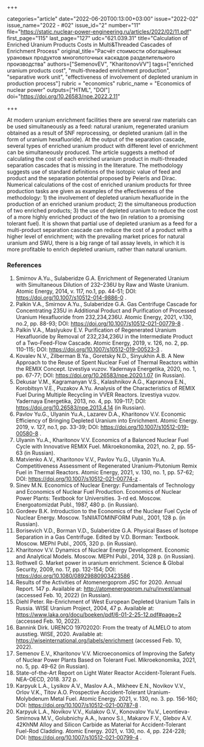 +++

categories="article"
date="2022-06-20T00:13:00+03:00"
issue="2022-02"
issue_name="2022 - #02"
issue_id="2"
number="11"
file="https://static.nuclear-power-engineering.ru/articles/2022/02/11.pdf"
first_page="115"
last_page="127"
udc="621.039.31"
title="Calculation of Enriched Uranium Products Costs in Multi&Threaded Cascades of Enrichment Process"
original_title="Расчёт стоимости обогащённых урановых продуктов многопоточных каскадов разделительного производства"
authors=["SemenovEV", "KharitonovVV"]
tags=["enriched uranium products cost", "multi-threaded enrichment production", "separative work unit", "effectiveness of involvement of depleted uranium in production process"]
rubric = "economics"
rubric_name = "Economics of nuclear power"
outputs=["HTML", "DOI"]
doi="https://doi.org/10.26583/npe.2022.2.11"

+++

At modern uranium enrichment facilities there are several raw materials can be used simultaneously as a feed: natural uranium, regenerated uranium obtained as a result of SNF reprocessing, or depleted uranium (all in the form of uranium hexafluoride). At the output of the separation cascade, several types of enriched uranium product with different level of enrichment can be simultaneously produced. The article suggests a method of calculating the cost of each enriched uranium product in multi-threaded separation cascades that is missing in the literature. The methodology suggests use of standard definitions of the isotopic value of feed and product and the separation potential proposed by Peierls and Dirac. Numerical calculations of the cost of enriched uranium products for three production tasks are given as examples of the effectiveness of the methodology: 1) the involvement of depleted uranium hexafluoride in the production of an enriched uranium product; 2) the simultaneous production of two enriched products; 3) the use of depleted uranium to reduce the cost of a more highly enriched product of the two (in relation to a promising tolerant fuel). It is shown that partial use of depleted uranium as a feed for a multi-product separation cascade can reduce the cost of a product with a higher level of enrichment; with the prevailing market prices for natural uranium and SWU, there is a big range of tail assay levels, in which it is more profitable to enrich depleted uranium, rather than natural uranium.

### References

1. Smirnov A.Yu., Sulaberidze G.A. Enrichment of Regenerated Uranium with Simultaneous Dilution of 232–236U by Raw and Waste Uranium. Atomic Energy, 2014, v. 117, no.1, pp. 44-51; DOI: https://doi.org/10.1007/s10512-014-9886-0 .
2. Palkin V.A., Smirnov A.Yu., Sulaberidze G.A. Gas Centrifuge Cascade for Concentrating 235U in Additional Product and Purification of Processed Uranium Hexafluoride from 232,234,236U. Atomic Energy, 2021, v.130, no.2, pp. 88-93; DOI: https://doi.org/10.1007/s10512-021-00779-8 .
3. Palkin V.A., Maslyukov E.V. Purification of Regenerated Uranium Hexafluoride by Removal of 232,234,236U in the Intermediate Product of a Two-Feed-Flow Cascade. Atomic Energy, 2019, v. 126, no. 2, pp. 110-115; DOI: https://doi.org/10.1007/s10512-019-00523-3 .
4. Kovalev N.V., Zilberman B.Ya., Goretsky N.D., Sinyukhin A.B. A New Approach to the Reuse of Spent Nuclear Fuel of Thermal Reactors within the REMIX Concept. Izvestiya vuzov. Yadernaya Energetika, 2020, no. 1, pp. 67-77; DOI: https://doi.org/10.26583/npe.2020.1.07 (in Russian).
5. Dekusar V.M., Kagramanyan V.S., Kalashnikov A.G., Kapranova E.N., Korobitsyn V.E., Puzakov A.Yu. Analysis of the Characteristics of REMIX Fuel During Multiple Recycling in VVER Reactors. Izvestiya vuzov. Yadernaya Energetika, 2013, no. 4, pp. 109-117; DOI: https://doi.org/10.26583/npe.2013.4.14 (in Russian).
6. Pavlov Yu.G., Ulyanin Yu.A., Lazarev D.A., Kharitonov V.V. Economic Efficiency of Bringing Depleted Uranium into Enrichment. Atomic Energy. 2019, v. 127, no.1, pp. 33-39; DOI: https://doi.org/10.1007/s10512-019-00580-8 .
7. Ulyanin Yu.A., Kharitonov V.V. Economics of a Balanced Nuclear Fuel Cycle with Innovative REMIX Fuel. Mikroekonomika, 2021, no. 2, pp. 55-63 (in Russian).
8. Matvienko A.V., Kharitonov V.V., Pavlov Yu.G., Ulyanin Yu.A. Competitiveness Assessment of Regenerated Uranium-Plutonium Remix Fuel in Thermal Reactors. Atomic Energy, 2021, v. 130, no. 1, pp. 57-62; DOI: https://doi.org/10.1007/s10512-021-00774-z .
9. Sinev M.N. Economics of Nuclear Energy: Fundamentals of Technology and Economics of Nuclear Fuel Production. Economics of Nuclear Power Plants: Textbook for Universities. 3-rd ed. Moscow. Energoatomizdat Publ., 1987, 480 p. (in Russian).
10. Gordeev B.K. Introduction to the Economics of the Nuclear Fuel Cycle of Nuclear Energy. Moscow. TsNIIATOMINFORM Publ., 2001, 128 p. (in Russian).
11. Borisevich V.D., Borman V.D., Sulaberidze G.A. Physical Bases of Isotope Separation in a Gas Centrifuge. Edited by V.D. Borman: Textbook. Moscow. MEPhI Publ., 2005, 320 p. (in Russian).
12. Kharitonov V.V. Dynamics of Nuclear Energy Development. Economic and Analytical Models. Moscow. MEPhI Publ., 2014, 328 p. (in Russian).
13. Rothwell G. Market power in uranium enrichment. Science & Global Security, 2009, no. 17, pp. 132-154; DOI: https://doi.org/10.1080/08929880903423586 .
14. Results of the Activities of Atomenergoprom JSC for 2020. Annual Report. 147 p. Available at: http://atomenergoprom.ru/ru/invest/annual (accessed Feb. 10, 2022) (in Russian).
15. Diehl Peter. Re-Enrichment of West European Depleted Uranium Tails in Russia. WISE Uranium Project, 2004, 47 p. Available at: https://www.laka.org/docu/boeken/pdf/6-01-2-25-12.pdf#page=2 (accessed Feb. 10, 2022).
16. Bannink Dirk. URENCO 19702020: From the treaty of ALMELO to atom ausstieg. WISE, 2020. Available at: https://wiseinternational.org/labels/enrichment (accessed Feb. 10, 2022).
17. Semenov E.V., Kharitonov V.V. Microeconomics of Improving the Safety of Nuclear Power Plants Based on Tolerant Fuel. Mikroekonomika, 2021, no. 5, pp. 49-62 (in Russian).
18. State-of-the-Art Report on Light Water Reactor Accident-Tolerant Fuels. NEA-OECD, 2018. 372 p.
19. Karpyuk L.A., Lysikov A.V., Maslov A.A., Mikheev E.N., Novikov V.V., Orlov V.K., Titov A.O. Prospective Accident-Tolerant Uranium-Molybdenum Metal Fuel. Atomic Energy. 2021, v. 130, no. 3. pp. 156-160; DOI: https://doi.org/10.1007/s10512-021-00787-8 .
20. Karpyuk L.A., Novikov V.V., Kulakov G.V., Konovalov Yu.V., Leontieva-Smirnova M.V., Golubnichy A.A., Ivanov S.I., Makarov F.V., Glebov A.V. 42KhNM Alloy and Silicon Carbide as Material for Accident-Tolerant Fuel-Rod Cladding. Atomic Energy. 2021, v. 130, no. 4, pp. 224-228; DOI: https://doi.org/10.1007/s10512-021-00799-4 .